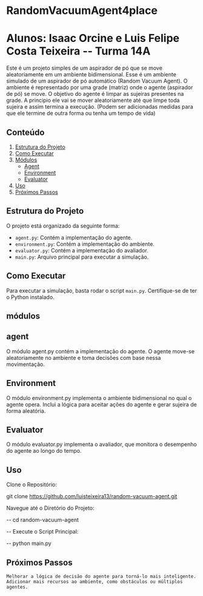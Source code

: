 # RandomVacuumAgent4place

# Alunos: Isaac Orcine e Luis Felipe Costa Teixeira -- Turma 14A

Este é um projeto simples de um aspirador de pó que se move aleatoriamente em um ambiente bidimensional. Esse é um ambiente simulado de um aspirador de pó automático (Random Vacuum Agent). O ambiente é representado por uma grade (matriz) onde o agente (aspirador de pó) se move. O objetivo do agente é limpar as sujeiras presentes na grade. A principio ele vai se mover aleatoriamente até que limpe toda sujeira e assim termina a execução. (Podem ser adicionadas medidas para que ele termine de outra forma ou tenha um tempo de vida)

## Conteúdo

1. [Estrutura do Projeto](#estrutura-do-projeto)
2. [Como Executar](#como-executar)
3. [Módulos](#módulos)
   - [Agent](#agent)
   - [Environment](#environment)
   - [Evaluator](#evaluator)
4. [Uso](#uso)
5. [Próximos Passos](#próximos-passos)

## Estrutura do Projeto

 O projeto está organizado da seguinte forma:

- `agent.py`: Contém a implementação do agente.
- `environment.py`: Contém a implementação do ambiente.
- `evaluator.py`: Contém a implementação do avaliador.
- `main.py`: Arquivo principal para executar a simulação.

## Como Executar

Para executar a simulação, basta rodar o script `main.py`. Certifique-se de ter o Python instalado.

## módulos
## agent

O módulo agent.py contém a implementação do agente. O agente move-se aleatoriamente no ambiente e toma decisões com base nessa movimentação.
## Environment

O módulo environment.py implementa o ambiente bidimensional no qual o agente opera. Inclui a lógica para aceitar ações do agente e gerar sujeira de forma aleatória.
## Evaluator

O módulo evaluator.py implementa o avaliador, que monitora o desempenho do agente ao longo do tempo.

## Uso

Clone o Repositório:

git clone https://github.com/luisteixeira13/random-vacuum-agent.git

Navegue até o Diretório do Projeto:

-- cd random-vacuum-agent

-- Execute o Script Principal:

-- python main.py


## Próximos Passos

    Melhorar a lógica de decisão do agente para torná-lo mais inteligente.
    Adicionar mais recursos ao ambiente, como obstáculos ou múltiplos agentes.
    


